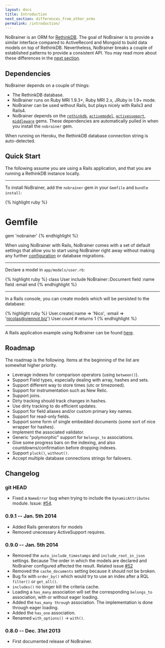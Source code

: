 ```yaml
---
layout: docs
title: Introduction
next_section: differences_from_other_orms
permalink: /introduction/
---
```



NoBrainer is an ORM for [RethinkDB](http://rethinkdb.com).
The goal of NoBrainer is to provide a similar interface compared to ActiveRecord
and Mongoid to build data models on top of RethinkDB. Nevertheless, NoBrainer
breaks a couple of established patterns to provide a consistent API. You may
read more about these differences in the [next
section](/docs/differences_from_other_orms/).

## Dependencies

NoBrainer depends on a couple of things:

* The RethinkDB database.
* NoBrainer runs on Ruby MRI 1.9.3+, Ruby MRI 2.x, JRuby in 1.9+ mode.
* NoBrainer can be used without Rails, but plays nicely with Rails3 and Rails4.
* NoBrainer depends on the [`rethinkdb`](https://rubygems.org/gems/rethinkdb),
      [`activemodel`](https://github.com/rails/rails/tree/master/activemodel),
      [`activesupport`](https://github.com/rails/rails/tree/master/activesupport),
      [`middleware`](https://github.com/mitchellh/middleware) gems.
      These dependencies are automatically pulled in when you install the
      `nobrainer` gem.

When running on Heroku, the RethinkDB database connection string is auto-detected.

## Quick Start

The following assume you are using a Rails application, and that you are running a
RethinkDB instance locally.

---

To install NoBrainer, add the `nobrainer` gem in your `Gemfile` and `bundle install`:

{% highlight ruby %}
# Gemfile
gem 'nobrainer'
{% endhighlight %}

When using NoBrainer with Rails, NoBrainer comes with a set of default
settings that allow you to start using NoBrainer right away without making any
further [configuration](/docs/configuration) or database migrations.

---

Declare a model in `app/models/user.rb`:

{% highlight ruby %}
class User
  include NoBrainer::Document
  field :name
  field :email
end
{% endhighlight %}

---

In a Rails console, you can create models which will be persisted to the database:

{% highlight ruby %}
User.create(:name => 'Nico', :email => 'nicolas@viennot.biz')
User.count # returns 1
{% endhighlight %}

---

A Rails application example using NoBrainer can be found
[here](https://github.com/rethinkdb/rails-nobrainer-blog/).

## Roadmap

The roadmap is the following. Items at the beginning of the list are somewhat higher priority.

* Leverage indexes for comparison operators (using `between()`).
* Support Field types, especially dealing with array, hashes and sets.
* Support different way to store times (utc or timezoned).
* Support for instrumentation such as New Relic.
* Support joins.
* Dirty tracking should track changes in hashes.
* Use dirty tracking to do efficient updates.
* Support for field aliases and/or custom primary key names.
* Support for read-only fields.
* Support some form of single embedded documents (some sort of nice wrapper for hashes).
* Implement the associated validator.
* Generic "polymorphic" support for `belongs_to` associations.
* Give some progress bars on the indexing, and also countdowns/confirmation before dropping indexes.
* Support `pluck()`, `without()`.
* Accept multiple database connections strings for failovers.

## Changelog

### git HEAD

* Fixed a `NameError` bug when trying to include the `DynamicAttributes` module.
Issue: [#54](https://github.com/nviennot/nobrainer/issues/54).

### 0.9.1 -- Jan. 5th 2014

* Added Rails generators for models
* Removed unecessary ActiveSupport requires.

### 0.9.0 -- Jan. 5th 2014

* Removed the `auto_include_timestamps` and `include_root_in_json` settings.
  Because The order in which the models are declared and NoBrainer configured affected
  the result. Related issue [#52](https://github.com/nviennot/nobrainer/issues/52)
* Removed the `cache_documents` setting because it should not be broken.
* Bug fix with `order_by()` which would try to use an index after a RQL
  `filter()` or `get_all()`.
* `includes()` no longer kill the criteria cache.
* Loading a `has_many` association will set the corresponding
  `belongs_to` association, with or without eager loading.
* Added the `has_many through` association. The implementation is done through
  eager loading.
* Added the `has_one` association.
* Renamed `with_options()` -> `with()`.

### 0.8.0 -- Dec. 31st 2013

* First documented release of NoBrainer.
